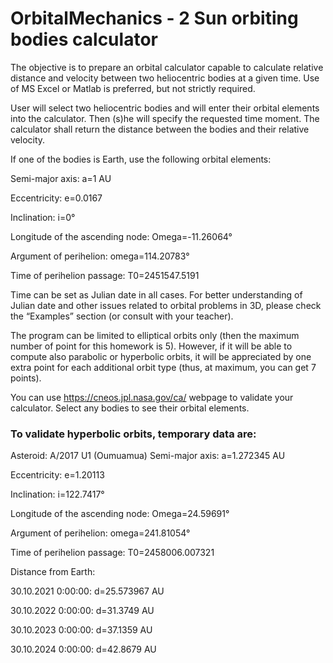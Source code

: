 # OrbitalMechanics - 2 Sun orbiting bodies calculator
The objective is to prepare an orbital calculator capable to calculate relative distance and velocity between two heliocentric bodies at a given time. Use of MS Excel or Matlab is preferred, but not strictly required.

User will select two heliocentric bodies and will enter their orbital elements into the calculator. Then (s)he will specify the requested time moment. The calculator shall return the distance between the bodies and their relative velocity.

If one of the bodies is Earth, use the following orbital elements:

Semi-major axis: a=1 AU

Eccentricity: e=0.0167

Inclination: i=0°

Longitude of the ascending node: Omega=-11.26064°

Argument of perihelion: omega=114.20783°

Time of perihelion passage: T0=2451547.5191




Time can be set as Julian date in all cases. For better understanding of Julian date and other issues related to orbital problems in 3D, please check the “Examples” section (or consult with your teacher).

The program can be limited to elliptical orbits only (then the maximum number of point for this homework is 5). However, if it will be able to compute also parabolic or hyperbolic orbits, it will be appreciated by one extra point for each additional orbit type (thus, at maximum, you can get 7 points).

You can use https://cneos.jpl.nasa.gov/ca/ webpage to validate your calculator. Select any bodies to see their orbital elements.

### To validate hyperbolic orbits, temporary data are:

Asteroid: A/2017 U1 (Oumuamua)
Semi-major axis: a=1.272345 AU

Eccentricity: e=1.20113

Inclination: i=122.7417°

Longitude of the ascending node: Omega=24.59691°

Argument of perihelion: omega=241.81054°

Time of perihelion passage: T0=2458006.007321

Distance from Earth:

30.10.2021 0:00:00: d=25.573967 AU

30.10.2022 0:00:00: d=31.3749 AU

30.10.2023 0:00:00: d=37.1359 AU

30.10.2024 0:00:00: d=42.8679 AU
